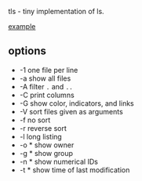 tls - tiny implementation of ls.

[example](example_output.png)

## options
   - -1  one file per line
   - -a  show all files
   - -A  filter `.` and `..`
   - -C  print columns
   - -G  show color, indicators, and links
   - -V  sort files given as arguments
   - -f  no sort
   - -r  reverse sort
   - -l  long listing
   - -o  * show owner
   - -g  * show group
   - -n  * show numerical IDs
   - -t  * show time of last modification
